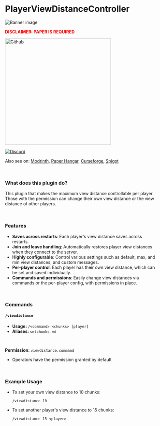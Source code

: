 # PlayerViewDistanceController  
![Banner image](https://i.ibb.co/hdNnMNG/Banner.png)
**<p style="color:red">DISCLAIMER: PAPER IS REQUIRED</p>**

<a href="https://github.com/Wyzebb/PlayerViewDistanceController"><img src="https://i.ibb.co/whyhbcN/Bugs-and-Features-button-Photoroom-1.png" alt="Github" width="350"/></a>

<a href="https://discord.gg/akbd8EPSgr">![Discord](https://img.shields.io/discord/1254765564790837288?style=for-the-badge&logo=discord&label=Discord)</a>

Also see on: <a href="https://modrinth.com/plugin/player-view-distance-controller">Modrinth</a>,    <a href="https://hangar.papermc.io/Wyzebb/PlayerViewDistanceController">Paper Hangar</a>,    <a href="https://www.curseforge.com/minecraft/bukkit-plugins/player-view-distance-controller">Curseforge</a>,    <a href="https://www.spigotmc.org/resources/player-view-distance-controller.117627/">Spigot</a>


<br/>

### **What does this plugin do?**
This plugin that makes the maximum view distance controllable per player. Those with the permission can change their own view distance or the view distance of other players.

<br/>

### **Features**
- **Saves across restarts**: Each player's view distance saves across restarts.
- **Join and leave handling**: Automatically restores player view distances when they connect to the server.
- **Highly configurable**: Control various settings such as default, max, and min view distances, and custom messages.
- **Per-player control**: Each player has their own view distance, which can be set and saved individually.
- **Commands and permissions**: Easily change view distances via commands or the per-player config, with permissions in place.

<br/>

### **Commands**
####  `/viewdistance`
- **Usage:** `/<command> <chunks> [player]`
- **Aliases:** `setchunks`, `vd`

<br/>

**Permission:** `viewdistance.command`
- Operators have the permission granted by default

<br/>

### **Example Usage**
- To set your own view distance to 10 chunks:
  ```
  /viewdistance 10
  ```
- To set another player's view distance to 15 chunks:
  ```
  /viewdistance 15 <player>
  ```
